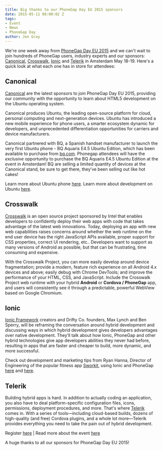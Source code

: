 ```yaml
---
title: Big thanks to our PhoneGap Day EU 2015 sponsors
date: 2015-05-11 08:00:02 Z
tags:
- Event
- News
- PhoneGap Day
author: Jen Gray
---
```


We're one week away from [PhoneGap Day EU 2015](http://pgday.phonegap.com/eu2015/) and we can't wait to join hundreds of PhoneGap users, industry experts and our sponsors: [Canonical](http://www.canonical.com/), [Crosswalk](https://crosswalk-project.org/), [Ionic](http://ionicframework.com/) and [Telerik](http://www.telerik.com/) in Amsterdam May 18-19. Here's a quick look at what each one has in store for attendees:

## Canonical

[Canonical](http://www.canonical.com/) are the latest sponsors to join PhoneGap Day EU 2015, providing our community with the opportunity to learn about HTML5 development on the Ubuntu operating system.

Canonical produces Ubuntu, the leading open-source platform for cloud, personal computing and next-generation devices. Ubuntu has introduced a new mobile experience for phone users, a smarter ecosystem dynamic for developers, and unprecedented differentiation opportunities for carriers and device manufacturers.

Canonical partnered with BQ, a Spanish handset manufacturer to launch the very first Ubuntu phone - BQ Aquaris E4.5 Ubuntu Edition, which has been available to purchase from [bq.com](http://www.bq.com/gb/). Phonegap attendees will have the _exclusive_ opportunity to purchase the BQ Aquaris E4.5 Ubuntu Edition at the event in Amsterdam! BQ are selling a limited quantity of devices at the Canonical stand, be sure to get there, they’ve been selling out like hot cakes!

Learn more about Ubuntu phone [here](http://www.ubuntu.com/phone/).
Learn more about development on Ubuntu [here](https://developer.ubuntu.com/en/).

## Crosswalk

[Crosswalk](https://crosswalk-project.org/) is an open source project sponsored by Intel that enables developers to confidently deploy their web apps with code that takes advantage of the latest web innovations. Today, deploying an app with new web capabilities raises concerns around whether the web runtime on the end user device has the right JavaScript APIs available, proper support for CSS properties, correct UI rendering, etc..  Developers want to support as many versions of Android as possible, but that can be frustrating, time consuming and expensive.

With the Crosswalk Project, you can more easily develop around device fragmentation; provide a modern, feature rich experience on all Android 4.x devices and above; easily debug with Chrome DevTools; and improve the performance of your HTML, CSS, and JavaScript. Include the Crosswalk Project web runtime with your hybrid __Android__ or __Cordova / PhoneGap__ app, and users will consistently see it through a predictable, powerful WebView based on Google Chromium.

## Ionic

[Ionic Framework](http://ionicframework.com/) creators and Drifty Co. founders, Max Lynch and Ben Sperry, will be reframing the conversation around hybrid development and discussing ways in which hybrid development gives developers advantages over native development. They’ll talk about how Ionic, PhoneGap and other hybrid technologies give app developers abilities they never had before, resulting in apps that are faster and cheaper to build, more dynamic, and more successful.

Check out development and marketing tips from Ryan Hanna, Director of Engineering of the popular fitness app [Sworkit](http://sworkit.com/), using Ionic and PhoneGap [here](http://phonegap.com/blog/2015/03/19/sworkit-guest-post-pt1/) and [here](http://phonegap.com/blog/2015/05/06/sworkit-guest-post-pt-2/).

## Telerik

Building hybrid apps is hard. In addition to actually coding an application, you also have to deal platform-specific configuration files, icons, permissions, deployment procedures, and more. That's where [Telerik](http://www.telerik.com/) comes in. With a series of tools—including cloud-based builds, dozens of high-quality (and free) Cordova plugins, and a whole lot more—Telerik provides everything you need to take the pain out of hybrid development.

Register [here](https://phonegapdayeu.paydro.net/) | Read more about the event [here](http://pgday.phonegap.com/eu2015/)

A huge thanks to all our sponsors for PhoneGap Day EU 2015!

